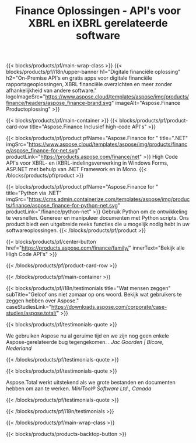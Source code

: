 ﻿---
title: Finance Oplossingen - API's voor XBRL en iXBRL gerelateerde software 
weight: 30
url: /nl/
description: High Code API's en gratis apps voor het verwerken van eXtensible bedrijfsrapportagetaal XBRL en iXBRL-indelingen om geconsolideerde financiële overzichten te maken en meer
---
{{< blocks/products/pf/main-wrap-class >}}
{{< blocks/products/pf/i18n/upper-banner h1="Digitale financiële oplossing" h2="On-Premise API\'s en gratis apps voor digitale financiële rapportageoplossingen, XBRL financiële overzichten en meer zonder afhankelijkheid van andere software." logoImageSrc="https://www.aspose.cloud/templates/aspose/img/products/finance/headers/aspose_finance-brand.svg" imageAlt="Aspose.Finance Productoplossing" >}}

{{< blocks/products/pf/main-container >}}
{{< blocks/products/pf/product-card-row title="Aspose.Finance Inclusief high-code API\'s" >}}

{{< blocks/products/pf/product pfName="Aspose.Finance for " title=".NET" imgSrc="https://www.aspose.cloud/templates/aspose/img/products/finance/aspose_finance-for-net.svg" productLink="https://products.aspose.com/finance/net" >}}
High Code API's voor XBRL- en iXBRL-indelingsverwerking in Windows Forms, ASP.NET met behulp van .NET Framework en in Mono.
{{< /blocks/products/pf/product >}}

{{< blocks/products/pf/product pfName="Aspose.Finance for " title="Python via .NET" imgSrc="https://cms.admin.containerize.com/templates/aspose/img/products/finance/aspose_finance-for-python-net.svg" productLink="/finance/python-net" >}}
Gebruik Python om de ontwikkeling te versnellen. Genereer en manipuleer documenten met Python scripts. Ons product biedt een uitgebreide reeks functies die u mogelijk nodig hebt in uw softwareoplossingen.
{{< /blocks/products/pf/product >}}

{{< blocks/products/pf/center-button href="https://products.aspose.com/finance/family/" innerText="Bekijk alle High Code API\'s" >}}

{{< /blocks/products/pf/product-card-row >}}

{{< /blocks/products/pf/main-container >}}

{{< blocks/products/pf/i18n/testimonials title="Wat mensen zeggen" subTitle="Geloof ons niet zomaar op ons woord. Bekijk wat gebruikers te zeggen hebben over Aspose." caseStudiesLink="https://downloads.aspose.com/corporate/case-studies/aspose.total/" >}}

{{< blocks/products/pf/testimonials-quote >}}
<p class="first">
 We gebruiken Aspose nu al geruime tijd en we zijn nog geen enkele Aspose-gerelateerde bug tegengekomen. .
 <em>
  Jac Goorden | Bicore, Nederland
 </em>
</p>

{{< /blocks/products/pf/testimonials-quote >}}

{{< blocks/products/pf/testimonials-quote >}}
<p class="second">
 Aspose.Total werkt uitstekend als we grote bestanden en documenten hebben om aan te werken.
 <em>
  MiniTool® Software Ltd., Canada
 </em>
</p>

{{< /blocks/products/pf/testimonials-quote >}}

{{< /blocks/products/pf/i18n/testimonials >}}

{{< /blocks/products/pf/main-wrap-class >}}

{{< blocks/products/products-backtop-button >}}